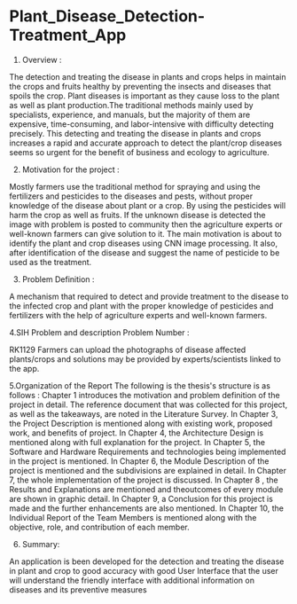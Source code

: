 # Plant_Disease_Detection-Treatment_App

1. Overview : 

The detection and treating the disease in plants and crops helps in maintain the crops and fruits healthy by preventing the insects and diseases that spoils the crop. Plant diseases is important as they cause loss to the plant as well as plant production.The traditional methods mainly used by specialists, experience, and manuals, but the majority of them are expensive, time-consuming, and labor-intensive with difficulty detecting precisely. This detecting and treating the disease in plants and crops increases a rapid and accurate approach to detect the plant/crop diseases seems so urgent for the benefit of business and ecology to agriculture. 

2. Motivation for the project : 

Mostly farmers use the traditional method for spraying and using the fertilizers and pesticides to the diseases and pests, without proper knowledge of the disease about plant or a crop. By using the pesticides will harm the crop as well as fruits. If the unknown disease is detected the image with problem is posted to community then the agriculture experts or well-known farmers can give solution to it. The main motivation is about to identify the plant and crop diseases using CNN image processing. It also, after identification of the disease and suggest the name of pesticide to be used as the treatment. 

3. Problem Definition :

A mechanism that required to detect and provide treatment to the disease to the infected crop and plant with the proper knowledge of pesticides and fertilizers with the help of agriculture experts and well-known farmers. 

4.SIH Problem and description Problem Number : 

RK1129 Farmers can upload the photographs of disease affected plants/crops and solutions may be provided by experts/scientists linked to the app. 

5.Organization of the Report The following is the thesis's structure is as follows : 
Chapter 1 introduces the motivation and problem definition of the project in detail. The reference document that was collected for this project, as well as the takeaways, are noted in the Literature Survey. 
In Chapter 3, the Project Description is mentioned along with existing work, proposed work, and benefits of project. 
In Chapter 4, the Architecture Design is mentioned along with full explanation for the project. 
In Chapter 5, the Software and Hardware Requirements and technologies being implemented in the project is mentioned.
In Chapter 6, the Module Description of the project is mentioned and the subdivisions are explained in detail. 
In Chapter 7, the whole implementation of the project is discussed. 
In Chapter 8 , the Results and Explanations are mentioned and theoutcomes of every module are shown in graphic detail. 
In Chapter 9, a Conclusion for this project is made and the further enhancements are also mentioned. In Chapter 10, the Individual Report of the Team Members is mentioned along with the objective, role, and contribution of each member. 

6. Summary:
  
An application is been developed for the detection and treating the disease in plant and crop to good accuracy with good User Interface that the user will understand the friendly interface with additional information on diseases and its preventive measures
